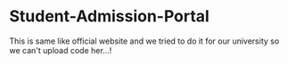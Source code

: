 # Student-Admission-Portal
This is same like official website and we tried to do it for our university so we can't upload code her...!
